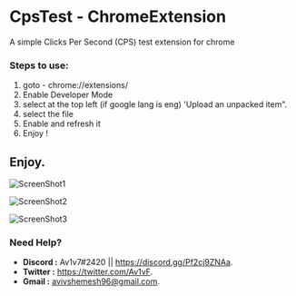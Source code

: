 # CpsTest - ChromeExtension
A simple Clicks Per Second (CPS) test extension for chrome

### Steps to use:
  1. goto - chrome://extensions/
  2. Enable Developer Mode
  3. select at the top left (if google lang is eng) 'Upload an unpacked item".
  4. select the file
  5. Enable and refresh it
  6. Enjoy !
  
  ## Enjoy.
  ![ScreenShot1](https://cdn.discordapp.com/attachments/961638514389287002/1074059790399053864/image.png)
  
  ![ScreenShot2](https://cdn.discordapp.com/attachments/961638514389287002/1074059790793322677/image.png)
  
  ![ScreenShot3](https://cdn.discordapp.com/attachments/961638514389287002/1074059791032393779/image.png)

### Need Help?

-  **Discord :** Av1v7#2420 || https://discord.gg/Pf2cj9ZNAa.
-  **Twitter :** https://twitter.com/Av1vF.
-  **Gmail :** avivshemesh96@gmail.com.
